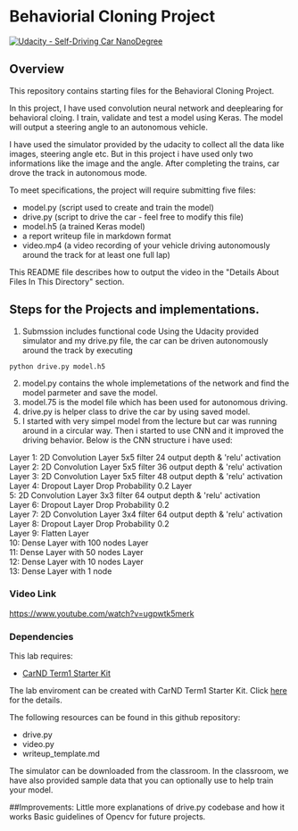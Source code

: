 # Behaviorial Cloning Project

[![Udacity - Self-Driving Car NanoDegree](https://s3.amazonaws.com/udacity-sdc/github/shield-carnd.svg)](http://www.udacity.com/drive)

Overview
---
This repository contains starting files for the Behavioral Cloning Project.

In this project, I have used convolution neural network and deeplearing for behavioral cloing. I train, validate and test a model using Keras. The model will output a steering angle to an autonomous vehicle.

I have used the simulator provided by the udacity to collect all the data like images, steering angle etc. But in this project i have used only two informations like the image and the angle. After completing the trains, car drove the track in autonomous mode.

To meet specifications, the project will require submitting five files: </br>
* model.py (script used to create and train the model) </br>
* drive.py (script to drive the car - feel free to modify this file)</br>
* model.h5 (a trained Keras model)</br>
* a report writeup file in markdown format</br>
* video.mp4 (a video recording of your vehicle driving autonomously around the track for at least one full lap)

This README file describes how to output the video in the "Details About Files In This Directory" section.

Steps for the Projects and implementations. 
---
1. Submssion includes functional code Using the Udacity provided simulator and my drive.py file, the car can be driven autonomously around the track by executing
 
```
python drive.py model.h5
```
2. model.py contains the whole implemetations of the network and find the model parmeter and save the model.
3. model.75 is the model file which has been used for autonomous driving. 
4. drive.py is helper class to drive the car by using saved model.
4. I started with very simpel model from the lecture but car was running around in a circular way. Then i started to use CNN and it improved the driving behavior. Below is the CNN structure i have used: 

Layer 1: 2D Convolution Layer 5x5 filter 24 output depth & 'relu' activation </br>
Layer 2: 2D Convolution Layer 5x5 filter 36 output depth & 'relu' activation </br>
Layer 3: 2D Convolution Layer 5x5 filter 48 output depth & 'relu' activation </br>
Layer 4: Dropout Layer Drop Probability 0.2 Layer</br>
 5: 2D Convolution Layer 3x3
 filter 64 output depth & 'relu' activation </br>
 Layer 6: Dropout Layer Drop 
 Probability 0.2 </br>
 Layer 7: 2D Convolution Layer 3x4 filter 64 output depth & 'relu' activation </br>
 Layer 8: Dropout Layer Drop Probability 0.2 </br>
 Layer 9: Flatten Layer </br>
 10: Dense Layer with 100 nodes Layer</br>
  11: Dense Layer with 50 nodes Layer </br>
  12: Dense Layer with 10 nodes Layer </br>
  13: Dense Layer with 1 node </br>
### Video Link
https://www.youtube.com/watch?v=ugpwtk5merk

### Dependencies
This lab requires:

* [CarND Term1 Starter Kit](https://github.com/udacity/CarND-Term1-Starter-Kit)

The lab enviroment can be created with CarND Term1 Starter Kit. Click [here](https://github.com/udacity/CarND-Term1-Starter-Kit/blob/master/README.md) for the details.

The following resources can be found in this github repository:
* drive.py
* video.py
* writeup_template.md

The simulator can be downloaded from the classroom. In the classroom, we have also provided sample data that you can optionally use to help train your model.

##Improvements:
Little more explanations of drive.py codebase and how it works
Basic guidelines of Opencv for future projects.